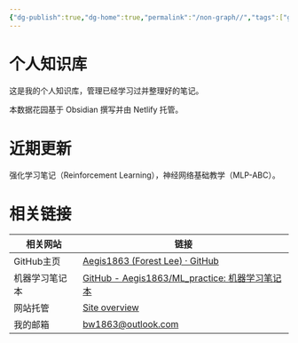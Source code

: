```yaml
---
{"dg-publish":true,"dg-home":true,"permalink":"/non-graph//","tags":["gardenEntry"],"dgPassFrontmatter":true,"created":"2023-08-21T11:31:06.787+08:00","updated":"2023-08-27T22:44:50.043+08:00"}
---
```



# 个人知识库

这是我的个人知识库，管理已经学习过并整理好的笔记。

本数据花园基于 Obsidian 撰写并由 Netlify 托管。

# 近期更新

强化学习笔记（Reinforcement Learning），神经网络基础教学（MLP-ABC）。

# 相关链接

| 相关网站    | 链接                                |
| ---------  | ------------------------------------- |
| GitHub主页 | [Aegis1863 (Forest Lee) · GitHub](https://github.com/Aegis1863)    |
| 机器学习笔记本  | [GitHub - Aegis1863/ML\_practice: 机器学习笔记本](https://github.com/Aegis1863/ML_practice) |
| 网站托管 | [Site overview](https://app.netlify.com/sites/bw666/overview) |
| 我的邮箱| bw1863@outlook.com |